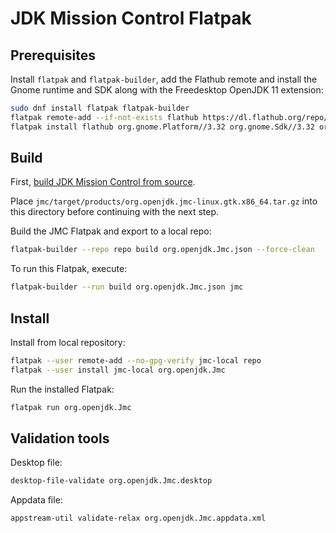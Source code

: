 # JDK Mission Control Flatpak


## Prerequisites
Install `flatpak` and `flatpak-builder`, add the Flathub remote and
install the Gnome runtime and SDK along with the Freedesktop OpenJDK 11 extension:
```bash
sudo dnf install flatpak flatpak-builder
flatpak remote-add --if-not-exists flathub https://dl.flathub.org/repo/flathub.flatpakrepo
flatpak install flathub org.gnome.Platform//3.32 org.gnome.Sdk//3.32 org.freedesktop.Sdk.Extension.openjdk11
```

## Build
First, [build JDK Mission Control from source](http://hg.openjdk.java.net/jmc/jmc/file/tip/README.md#l177).

Place `jmc/target/products/org.openjdk.jmc-linux.gtk.x86_64.tar.gz` into this directory before continuing with the next step.

Build the JMC Flatpak and export to a local repo:
```bash
flatpak-builder --repo repo build org.openjdk.Jmc.json --force-clean
```

To run this Flatpak, execute:
```bash
flatpak-builder --run build org.openjdk.Jmc.json jmc
```

## Install
Install from local repository:
```bash
flatpak --user remote-add --no-gpg-verify jmc-local repo
flatpak --user install jmc-local org.openjdk.Jmc
```

Run the installed Flatpak:
```bash
flatpak run org.openjdk.Jmc
```

## Validation tools
Desktop file:
```bash
desktop-file-validate org.openjdk.Jmc.desktop
```

Appdata file:
```bash
appstream-util validate-relax org.openjdk.Jmc.appdata.xml
```
